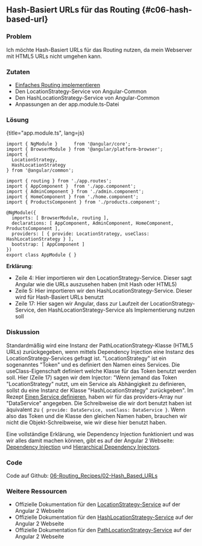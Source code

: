 ## Hash-Basiert URLs für das Routing {#c06-hash-based-url}

### Problem

Ich möchte Hash-Basiert URLs für das Routing nutzen, da mein Webserver mit HTML5 URLs nicht umgehen kann.

### Zutaten

* [Einfaches Routing implementieren](#c06-routing-basics)
* Den LocationStrategy-Service von Angular-Common
* Den HashLocationStrategy-Service von Angular-Common
* Anpassungen an der app.module.ts-Datei

### Lösung

{title="app.module.ts", lang=js}
```
import { NgModule }      from '@angular/core';
import { BrowserModule } from '@angular/platform-browser';
import {
  LocationStrategy,
  HashLocationStrategy
} from '@angular/common';

import { routing } from './app.routes';
import { AppComponent }  from './app.component';
import { AdminComponent } from './admin.component';
import { HomeComponent } from './home.component';
import { ProductsComponent } from './products.component';

@NgModule({
  imports: [ BrowserModule, routing ],
  declarations: [ AppComponent, AdminComponent, HomeComponent, ProductsComponent ],
  providers: [ { provide: LocationStrategy, useClass: HashLocationStrategy } ],
  bootstrap: [ AppComponent ]
})
export class AppModule { }
```

__Erklärung__:

* Zeile 4: Hier importieren wir den LocationStrategy-Service. Dieser sagt Angular wie die URLs auszusehen haben (mit Hash oder HTML5)
* Zeile 5: Hier importieren wir den HashLocationStrategy-Service. Dieser wird für Hash-Basiert URLs benutzt
* Zeile 17: Hier sagen wir Angular, dass zur Laufzeit der LocationStrategy-Service, den HashLocationStrategy-Service als Implementierung nutzen soll

### Diskussion

Standardmäßig wird eine Instanz der PathLocationStrategy-Klasse (HTML5 URLs) zurückgegeben, wenn mittels Dependency Injection eine Instanz des LocationStrategy-Services gefragt ist.
"LocationStrategy" ist ein sogenanntes "Token" und es definiert den Namen eines Services.
Die useClass-Eigenschaft definiert welche Klasse für das Token benutzt werden soll.
Hier (Zeile 17) sagen wir dem Injector: "Wenn jemand das Token "LocationStrategy" nutzt, um ein Service als Abhängigkeit zu definieren, sollst du eine Instanz der Klasse "HashLocationStrategy" zurückgeben".
Im Rezept [Einen Service definieren](#c02-define-service), haben wir für das providers-Array nur "DataService" angegeben.
Die Schreibweise die wir dort benutzt haben ist äquivalent zu `{ provide: DataService, useClass: DataService }`.
Wenn also das Token und die Klasse den gleichen Namen haben, brauchen wir nicht die Objekt-Schreibweise, wie wir diese hier benutzt haben.

Eine vollständige Erklärung, wie Dependency Injection funktioniert und was wir alles damit machen können, gibt es auf der Angular 2 Webseite: [Dependency Injection](https://angular.io/docs/ts/latest/guide/dependency-injection.html) und [Hierarchical Dependency Injectors](https://angular.io/docs/ts/latest/guide/hierarchical-dependency-injection.html).

### Code

Code auf Github: [06-Routing\_Recipes/02-Hash\_Based\_URLs](https://github.com/jsperts/angular2_kochbuch_code/tree/master/06-Routing_Recipes/02-Hash_Based_URLs)

### Weitere Ressourcen

* Offizielle Dokumentation für den [LocationStrategy-Service](https://angular.io/docs/ts/latest/api/common/index/LocationStrategy-class.html) auf der Angular 2 Webseite
* Offizielle Dokumentation für den [HashLocationStrategy-Service](https://angular.io/docs/ts/latest/api/common/index/HashLocationStrategy-class.html) auf der Angular 2 Webseite
* Offizielle Dokumentation für den [PathLocationStrategy-Service](https://angular.io/docs/ts/latest/api/common/index/PathLocationStrategy-class.html) auf der Angular 2 Webseite


